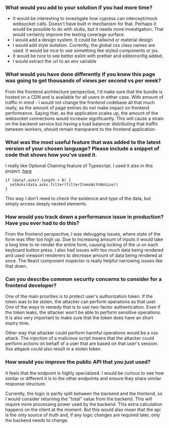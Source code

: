 ### What would you add to your solution if you had more time?
* It would be interesting to investigate how cypress can intercept/mock websocket calls. Doesn't have built in mechanism for that. Perhaps it would be possible to do with stubs, but it needs more investigation. That would certainly improve the testing coverage surface. 
* I would add a design system. It could be tailwind or material design
* I would add style isolation. Currently, the global css class names are used. It would be nice to use something like styled components or jss.
* It would be nice to see better eslint with prettier and editorconfig added.
* I would extract the url to an env variable

### What would you have done differently if you knew this page was going to get thousands of views per second vs per week?
From the frontend architecture perspective, I'd make sure that the bundle is hosted on a CDN and is available for all users in either case.
With amount of traffic in mind - I would not change the frontend codebase all that much really, 
as the amount of page entries do not make impact on frontend performance.
Saying that, as the application scales up, the amount of the websocket connections would increase significantly. 
This will cause a strain on the backend service but having a load balancer distributing that traffic between workers, 
should remain transparent to the frontend application.

### What was the most useful feature that was added to the latest version of your chosen language? Please include a snippet of code that shows how you've used it.
I really like Optional Chaining feature of Typescript. 
I used it also in this project. [here](https://github.com/adamgajzlerowicz/adam-websocket/blob/f826502c5b81a87c20a9c30250b7347683506d3e/src/components/app.tsx#L28)

```
if (data?.asks?.length > 0) {
  setAsks(data.asks.filter(filterItemsWithNoSize))
}
```
This way I don't need to check the existence and type of the data, but simply access deeply nested elements.

### How would you track down a performance issue in production? Have you ever had to do this?
From the frontend perspective, I was debugging issues, where state of the form was lifter too high up. Due to increasing amount of inputs
it would take a long time to re-render the entire form, causing locking of the ui on each keyboard button press.
I also had issues with too much data being rendered and used viewport renderers to decrease amount of data being rendered at once.
The React component inspector is really helpful narrowing issues like that down.

### Can you describe common security concerns to consider for a frontend developer?
One of the main priorities is to protect user's authorization token. If the token was to be stolen, the attacker can
perform operations as that user. One of the ways to remedy that is to use two-factor authentication. Even
if the token leaks, the attacker won't be able to perform sensitive operations. It is also very important to make sure that 
the token does have an short expiry time.

Other way that attacker could perform harmful operations would be a xss attack. The injection of a malicious script means that 
the attacker could perform actions on behalf of a user that are based on that user's session. Xss attqack could also result in a stolen token.


### How would you improve the public API that you just used?
It feels that the endpoint is highly specialized. I would be curious to see how similar or different
it is to the other endpoints and ensure they share similar response structure.

Currently, the logic is partly split between the backend and the frontend, so
I would consider returning the "total" value from the backend.
This will require more processing power used by the backend. This extra calculation happens on the client at the moment.
But this would also mean that the api is the only source of truth and, if any logic changes are required later, only the backend needs to change.
